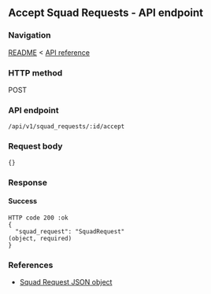 ## Accept Squad Requests - API endpoint

### Navigation
[README](../../../../README.md)
<
[API reference](../../../api_reference.md)

### HTTP method
POST

### API endpoint
`/api/v1/squad_requests/:id/accept`

### Request body
```
{}
```

### Response
#### Success
```
HTTP code 200 :ok
{
  "squad_request": "SquadRequest"                                               (object, required)
}
```

### References
- [Squad Request JSON object](../../../json_objects/squad_request.md)
